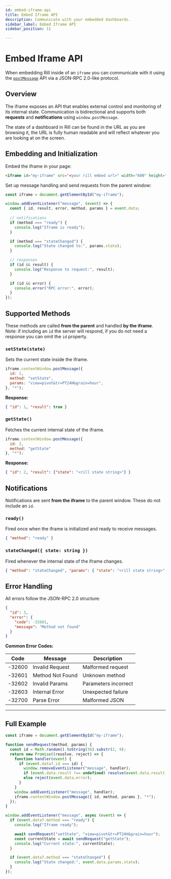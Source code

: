 ```yaml
---
id: embed-iframe-api
title: Embed Iframe API
description: Communicate with your embedded dashboards.
sidebar_label: Embed Iframe API
sidebar_position: 11

---
```


# Embed Iframe API

When embedding Rill inside of an `iframe` you can communicate with it using the [`postMessage`](https://developer.mozilla.org/en-US/docs/Web/API/Window/postMessage) API via a JSON-RPC 2.0-like protocol.


## Overview

The iframe exposes an API that enables external control and monitoring of its internal state. Communication is bidirectional and supports both **requests** and **notifications** using `window.postMessage`.

The state of a dashboard in Rill can be found in the URL as you are browsing it, the URL is fully human readable and will reflect whatever you are looking at on the screen.


## Embedding and Initialization

Embed the iframe in your page:

```html
<iframe id="my-iframe" src="<your rill embed url>" width="600" height="400"></iframe>
```

Set up message handling and send requests from the parent window:

```js
const iframe = document.getElementById("my-iframe");

window.addEventListener("message", (event) => {
  const { id, result, error, method, params } = event.data;
  
  // notifications
  if (method === "ready") {
    console.log("Iframe is ready");
  }

  if (method === "stateChanged") {
    console.log("State changed to:", params.state);
  }

  // responses
  if (id && result) {
    console.log("Response to request:", result);
  }

  if (id && error) {
    console.error("RPC error:", error);
  }
});
```

## Supported Methods

These methods are called **from the parent** and handled **by the iframe**.  
Note: if including an `id` the server will respond, if you do not need a response you can omit the `id` property.

### `setState(state)`

Sets the current state inside the iframe.

```js
iframe.contentWindow.postMessage({
  id: 1,
  method: "setState",
  params: "view=pivot&tr=PT24H&grain=hour",
}, "*");
```

**Response:**

```json
{ "id": 1, "result": true }
```


### `getState()`

Fetches the current internal state of the iframe.

```js
iframe.contentWindow.postMessage({
  id: 2,
  method: "getState"
}, "*");
```

**Response:**

```json
{ "id": 2, "result": {"state": "<rill state string>"} }
```

## Notifications

Notifications are sent **from the iframe** to the parent window. These do not include an `id`.

### `ready()`

Fired once when the iframe is initialized and ready to receive messages.

```json
{ "method": "ready" }
```

### `stateChanged({ state: string })`

Fired whenever the internal state of the iframe changes.

```json
{ "method": "stateChanged", "params": { "state": "<rill state string>" } }
```


## Error Handling

All errors follow the JSON-RPC 2.0 structure:

```json
{
  "id": 3,
  "error": {
    "code": -32601,
    "message": "Method not found"
  }
}
```

**Common Error Codes:**

| Code    | Message           | Description          |
|---------|-------------------|----------------------|
| -32600  | Invalid Request    | Malformed request    |
| -32601  | Method Not Found   | Unknown method       |
| -32602  | Invalid Params     | Parameters incorrect |
| -32603  | Internal Error     | Unexpected failure   |
| -32700  | Parse Error        | Malformed JSON       |

---

## Full Example

```js
const iframe = document.getElementById("my-iframe");

function sendRequest(method, params) {
  const id = Math.random().toString(36).substr(2, 9);
  return new Promise((resolve, reject) => {
    function handler(event) {
      if (event.data?.id === id) {
        window.removeEventListener("message", handler);
        if (event.data.result !== undefined) resolve(event.data.result);
        else reject(event.data.error);
      }
    }
    window.addEventListener("message", handler);
    iframe.contentWindow.postMessage({ id, method, params }, "*");
  });
}

window.addEventListener("message", async (event) => {
  if (event.data?.method === "ready") {
    console.log("Iframe ready");

    await sendRequest("setState", "view=pivot&tr=PT24H&grain=hour");
    const currentState = await sendRequest("getState");
    console.log("Current state:", currentState);
  }

  if (event.data?.method === "stateChanged") {
    console.log("State changed:", event.data.params.state);
  }
});
```